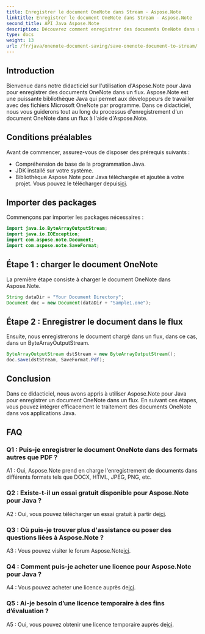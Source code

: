 ```yaml
---
title: Enregistrer le document OneNote dans Stream - Aspose.Note
linktitle: Enregistrer le document OneNote dans Stream - Aspose.Note
second_title: API Java Aspose.Note
description: Découvrez comment enregistrer des documents OneNote dans un flux à l'aide d'Aspose.Note pour Java. Suivez notre tutoriel étape par étape pour une intégration efficace dans vos applications Java.
type: docs
weight: 13
url: /fr/java/onenote-document-saving/save-onenote-document-to-stream/
---
```

## Introduction

Bienvenue dans notre didacticiel sur l'utilisation d'Aspose.Note pour Java pour enregistrer des documents OneNote dans un flux. Aspose.Note est une puissante bibliothèque Java qui permet aux développeurs de travailler avec des fichiers Microsoft OneNote par programme. Dans ce didacticiel, nous vous guiderons tout au long du processus d'enregistrement d'un document OneNote dans un flux à l'aide d'Aspose.Note.

## Conditions préalables

Avant de commencer, assurez-vous de disposer des prérequis suivants :

- Compréhension de base de la programmation Java.
- JDK installé sur votre système.
-  Bibliothèque Aspose.Note pour Java téléchargée et ajoutée à votre projet. Vous pouvez le télécharger depuis[ici](https://releases.aspose.com/note/java/).

## Importer des packages

Commençons par importer les packages nécessaires :

```java
import java.io.ByteArrayOutputStream;
import java.io.IOException;
import com.aspose.note.Document;
import com.aspose.note.SaveFormat;
```

## Étape 1 : charger le document OneNote

La première étape consiste à charger le document OneNote dans Aspose.Note.

```java
String dataDir = "Your Document Directory";
Document doc = new Document(dataDir + "Sample1.one");
```

## Étape 2 : Enregistrer le document dans le flux

Ensuite, nous enregistrerons le document chargé dans un flux, dans ce cas, dans un ByteArrayOutputStream.

```java
ByteArrayOutputStream dstStream = new ByteArrayOutputStream();
doc.save(dstStream, SaveFormat.Pdf);
```

## Conclusion

Dans ce didacticiel, nous avons appris à utiliser Aspose.Note pour Java pour enregistrer un document OneNote dans un flux. En suivant ces étapes, vous pouvez intégrer efficacement le traitement des documents OneNote dans vos applications Java.

## FAQ

### Q1 : Puis-je enregistrer le document OneNote dans des formats autres que PDF ?

A1 : Oui, Aspose.Note prend en charge l'enregistrement de documents dans différents formats tels que DOCX, HTML, JPEG, PNG, etc. 

### Q2 : Existe-t-il un essai gratuit disponible pour Aspose.Note pour Java ?

 A2 : Oui, vous pouvez télécharger un essai gratuit à partir de[ici](https://releases.aspose.com/).

### Q3 : Où puis-je trouver plus d'assistance ou poser des questions liées à Aspose.Note ?

 A3 : Vous pouvez visiter le forum Aspose.Note[ici](https://forum.aspose.com/c/note/28).

### Q4 : Comment puis-je acheter une licence pour Aspose.Note pour Java ?

 A4 : Vous pouvez acheter une licence auprès de[ici](https://purchase.aspose.com/buy).

### Q5 : Ai-je besoin d’une licence temporaire à des fins d’évaluation ?

 A5 : Oui, vous pouvez obtenir une licence temporaire auprès de[ici](https://purchase.aspose.com/temporary-license/).